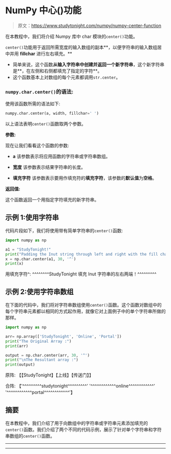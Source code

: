 # NumPy 中心()功能

> 原文：<https://www.studytonight.com/numpy/numpy-center-function>

在本教程中，我们将介绍 Numpy 库中 char 模块的`center()`功能。

`center()`功能用于返回所需宽度的输入数组的副本**，以便字符串的输入数组居中并用 **fillchar** 进行左右填充。**

*   简单来说，这个函数**从输入字符串中创建并返回一个新字符串**，这个新字符串是**，在左侧和右侧都填充了指定的字符**。
*   这个函数基本上对数组的每个元素都调用`str.center`。

### `numpy.char.center()`的语法:

使用该函数所需的语法如下:

```py
numpy.char.center(a, width, fillchar=' ')
```

以上语法表明`center()`函数取两个参数。

**参数:**

现在让我们看看这个函数的参数:

*   **a**
    该参数表示将应用函数的字符串或字符串数组。

*   **宽度**
    该参数表示结果字符串的长度。

*   **填充字符**
    该参数表示要用作填充符的**填充字符**，该参数的**默认值**为**空格**。

**返回值:**

这个函数返回一个用指定字符填充的新字符串。

## 示例 1:使用字符串

代码片段如下，我们将使用带有简单字符串的`center()`函数:

```py
import numpy as np   

a1 = "StudyTonight!"
print("Padding the Inut string through left and right with the fill char ^:");  
x = np.char.center(a1, 30, '^')
print(x)
```

用填充字符^:
^^^^^^^^StudyTonight 填充 Inut 字符串的左右两端！^^^^^^^^^

## 示例 2:使用字符串数组

在下面的代码中，我们将对字符串数组使用`center()`函数。这个函数对数组中的每个字符串元素都以相同的方式起作用，就像它对上面例子中的单个字符串所做的那样。

```py
import numpy as np 

arr= np.array(['StudyTonight', 'Online', 'Portal']) 
print("The Original Array :") 
print(arr) 

output = np.char.center(arr, 30, '^')
print("\nThe Resultant array :") 
print(output)
```

原阵:
【【StudyTonight】【上线】【传送门】】

合阵:
【'^^^^^^^^^studytonight^^^^^^^^^' '^^^^^^^^^^^^online^^^^^^^^^^^^'
'^^^^^^^^^^^^portal^^^^^^^^^^^^'】

## 摘要

在本教程中，我们介绍了用于向数组中的字符串或字符串元素添加填充的`center()`函数。我们介绍了两个不同的代码示例，展示了针对单个字符串和字符串数组的`center()`函数。

* * *

* * *